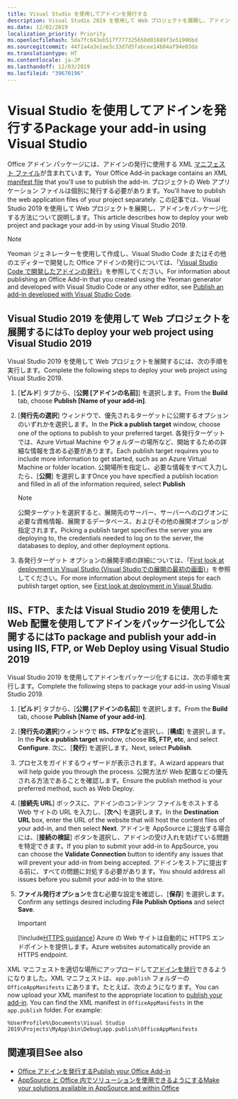 ```yaml
---
title: Visual Studio を使用してアドインを発行する
description: Visual Studio 2019 を使用して Web プロジェクトを展開し、アドインをパッケージ化する方法。
ms.date: 12/02/2019
localization_priority: Priority
ms.openlocfilehash: 5da7fc643eb517f777325658d01889f3e51906bd
ms.sourcegitcommit: 44f1a4a3e1ae3c33d7d5fabcee14b84af94e03da
ms.translationtype: HT
ms.contentlocale: ja-JP
ms.lasthandoff: 12/03/2019
ms.locfileid: "39670196"
---
```

# <a name="publish-your-add-in-using-visual-studio"></a><span data-ttu-id="d9b7d-103">Visual Studio を使用してアドインを発行する</span><span class="sxs-lookup"><span data-stu-id="d9b7d-103">Package your add-in using Visual Studio</span></span>

<span data-ttu-id="d9b7d-104">Office アドイン パッケージには、アドインの発行に使用する XML [マニフェスト ファイル](../develop/add-in-manifests.md)が含まれています。</span><span class="sxs-lookup"><span data-stu-id="d9b7d-104">Your Office Add-in package contains an XML [manifest file](../develop/add-in-manifests.md) that you'll use to publish the add-in.</span></span> <span data-ttu-id="d9b7d-105">プロジェクトの Web アプリケーション ファイルは個別に発行する必要があります。</span><span class="sxs-lookup"><span data-stu-id="d9b7d-105">You'll have to publish the web application files of your project separately.</span></span> <span data-ttu-id="d9b7d-106">この記事では、Visual Studio 2019 を使用して Web プロジェクトを展開し、アドインをパッケージ化する方法について説明します。</span><span class="sxs-lookup"><span data-stu-id="d9b7d-106">This article describes how to deploy your web project and package your add-in by using Visual Studio 2019.</span></span>

> [!NOTE]
> <span data-ttu-id="d9b7d-107">Yeoman ジェネレーターを使用して作成し、Visual Studio Code またはその他のエディターで開発した Office アドインの発行については、「[Visual Studio Code で開発したアドインの発行](publish-add-in-vs-code.md)」を参照してください。</span><span class="sxs-lookup"><span data-stu-id="d9b7d-107">For information about publishing an Office Add-in that you created using the Yeoman generator and developed with Visual Studio Code or any other editor, see [Publish an add-in developed with Visual Studio Code](publish-add-in-vs-code.md).</span></span>

## <a name="to-deploy-your-web-project-using-visual-studio-2019"></a><span data-ttu-id="d9b7d-108">Visual Studio 2019 を使用して Web プロジェクトを展開するには</span><span class="sxs-lookup"><span data-stu-id="d9b7d-108">To deploy your web project using Visual Studio 2019</span></span>

<span data-ttu-id="d9b7d-109">Visual Studio 2019 を使用して Web プロジェクトを展開するには、次の手順を実行します。</span><span class="sxs-lookup"><span data-stu-id="d9b7d-109">Complete the following steps to deploy your web project using Visual Studio 2019.</span></span>

1. <span data-ttu-id="d9b7d-110">[**ビルド**] タブから、[**公開 [アドインの名前]**] を選択します。</span><span class="sxs-lookup"><span data-stu-id="d9b7d-110">From the **Build** tab, choose **Publish [Name of your add-in]**.</span></span>

2. <span data-ttu-id="d9b7d-111">[**発行先の選択**] ウィンドウで、優先されるターゲットに公開するオプションのいずれかを選択します。</span><span class="sxs-lookup"><span data-stu-id="d9b7d-111">In the **Pick a publish target** window, choose one of the options to publish to your preferred target.</span></span> <span data-ttu-id="d9b7d-112">各発行ターゲットでは、Azure Virtual Machine やフォルダーの場所など、開始するための詳細な情報を含める必要があります。</span><span class="sxs-lookup"><span data-stu-id="d9b7d-112">Each publish target requires you to include more information to get started, such as an Azure Virtual Machine or folder location.</span></span> <span data-ttu-id="d9b7d-113">公開場所を指定し、必要な情報をすべて入力したら、[**公開**] を選択します</span><span class="sxs-lookup"><span data-stu-id="d9b7d-113">Once you have specified a publish location and filled in all of the information required, select **Publish**</span></span>

    > [!NOTE]
    > <span data-ttu-id="d9b7d-114">公開ターゲットを選択すると、展開先のサーバー、サーバーへのログオンに必要な資格情報、展開するデータベース、およびその他の展開オプションが指定されます。</span><span class="sxs-lookup"><span data-stu-id="d9b7d-114">Picking a publish target specifies the server you are deploying to, the credentials needed to log on to the server, the databases to deploy, and other deployment options.</span></span>

3. <span data-ttu-id="d9b7d-115">各発行ターゲット オプションの展開手順の詳細については、「[First look at deployment in Visual Studio (Visual Studioでの展開の最初の画面)](/visualstudio/deployment/deploying-applications-services-and-components?view=vs-2019)」を参照してください。</span><span class="sxs-lookup"><span data-stu-id="d9b7d-115">For more information about deployment steps for each publish target option, see [First look at deployment in Visual Studio](/visualstudio/deployment/deploying-applications-services-and-components?view=vs-2019).</span></span>

## <a name="to-package-and-publish-your-add-in-using-iis-ftp-or-web-deploy-using-visual-studio-2019"></a><span data-ttu-id="d9b7d-116">IIS、FTP、または Visual Studio 2019 を使用したWeb 配置を使用してアドインをパッケージ化して公開するには</span><span class="sxs-lookup"><span data-stu-id="d9b7d-116">To package and publish your add-in using IIS, FTP, or Web Deploy using Visual Studio 2019</span></span>

<span data-ttu-id="d9b7d-117">Visual Studio 2019 を使用してアドインをパッケージ化するには、次の手順を実行します。</span><span class="sxs-lookup"><span data-stu-id="d9b7d-117">Complete the following steps to package your add-in using Visual Studio 2019.</span></span>

1. <span data-ttu-id="d9b7d-118">[**ビルド**] タブから、[**公開 [アドインの名前]**] を選択します。</span><span class="sxs-lookup"><span data-stu-id="d9b7d-118">From the **Build** tab, choose **Publish [Name of your add-in]**.</span></span>
2. <span data-ttu-id="d9b7d-119">[**発行先の選択**]ウィンドウで **IIS、FTPなど**を選択し、[**構成**] を選択します。</span><span class="sxs-lookup"><span data-stu-id="d9b7d-119">In the **Pick a publish target** window, choose **IIS, FTP, etc**, and select **Configure**.</span></span> <span data-ttu-id="d9b7d-120">次に、[**発行**] を選択します。</span><span class="sxs-lookup"><span data-stu-id="d9b7d-120">Next, select **Publish**.</span></span>
3. <span data-ttu-id="d9b7d-121">プロセスをガイドするウィザードが表示されます。</span><span class="sxs-lookup"><span data-stu-id="d9b7d-121">A wizard appears that will help guide you through the process.</span></span> <span data-ttu-id="d9b7d-122">公開方法が Web 配置などの優先される方法であることを確認します。</span><span class="sxs-lookup"><span data-stu-id="d9b7d-122">Ensure the publish method is your preferred method, such as Web Deploy.</span></span>
4. <span data-ttu-id="d9b7d-123">[**接続先 URL**] ボックスに、アドインのコンテンツ ファイルをホストする Web サイトの URL を入力し、[**次へ**] を選択します。</span><span class="sxs-lookup"><span data-stu-id="d9b7d-123">In the **Destination URL** box, enter the URL of the website that will host the content files of your add-in, and then select **Next**.</span></span> <span data-ttu-id="d9b7d-124">アドインを AppSource に提出する場合には、[**接続の検証**] ボタンを選択し、アドインの受け入れを妨げている問題を特定できます。</span><span class="sxs-lookup"><span data-stu-id="d9b7d-124">If you plan to submit your add-in to AppSource, you can choose the **Validate Connection** button to identify any issues that will prevent your add-in from being accepted.</span></span> <span data-ttu-id="d9b7d-125">アドインをストアに提出する前に、すべての問題に対処する必要があります。</span><span class="sxs-lookup"><span data-stu-id="d9b7d-125">You should address all issues before you submit your add-in to the store.</span></span>
5. <span data-ttu-id="d9b7d-126">**ファイル発行オプション**を含む必要な設定を確認し、[**保存**] を選択します。</span><span class="sxs-lookup"><span data-stu-id="d9b7d-126">Confirm any settings desired including **File Publish Options** and select **Save**.</span></span>

    > [!IMPORTANT]
    > [!include[HTTPS guidance](../includes/https-guidance.md)] <span data-ttu-id="d9b7d-127">Azure の Web サイトは自動的に HTTPS エンドポイントを提供します。</span><span class="sxs-lookup"><span data-stu-id="d9b7d-127">Azure websites automatically provide an HTTPS endpoint.</span></span>

<span data-ttu-id="d9b7d-p106">XML マニフェストを適切な場所にアップロードして[アドインを発行](../publish/publish.md)できるようになりました。XML マニフェストは、`app.publish` フォルダーの `OfficeAppManifests` にあります。たとえば、次のようになります。</span><span class="sxs-lookup"><span data-stu-id="d9b7d-p106">You can now upload your XML manifest to the appropriate location to [publish your add-in](../publish/publish.md). You can find the XML manifest in `OfficeAppManifests` in the `app.publish` folder. For example:</span></span>

 `%UserProfile%\Documents\Visual Studio 2019\Projects\MyApp\bin\Debug\app.publish\OfficeAppManifests`

## <a name="see-also"></a><span data-ttu-id="d9b7d-131">関連項目</span><span class="sxs-lookup"><span data-stu-id="d9b7d-131">See also</span></span>

- [<span data-ttu-id="d9b7d-132">Office アドインを発行する</span><span class="sxs-lookup"><span data-stu-id="d9b7d-132">Publish your Office Add-in</span></span>](../publish/publish.md)
- [<span data-ttu-id="d9b7d-133">AppSource と Office 内でソリューションを使用できるようにする</span><span class="sxs-lookup"><span data-stu-id="d9b7d-133">Make your solutions available in AppSource and within Office</span></span>](/office/dev/store/submit-to-the-office-store)
